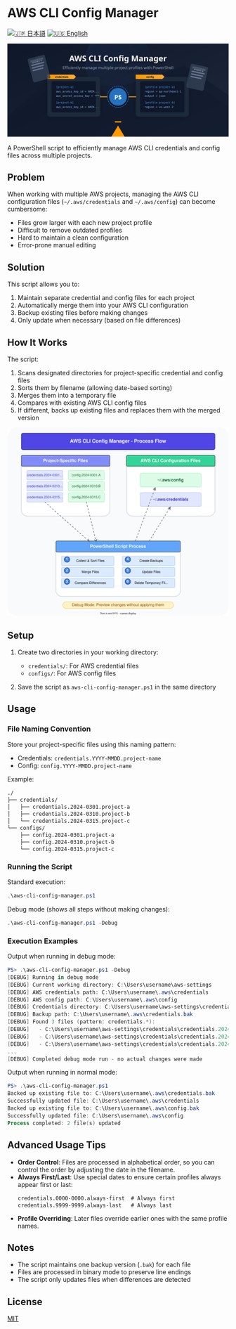 # AWS CLI Config Manager

[![🇯🇵 日本語](https://img.shields.io/badge/%F0%9F%87%AF%F0%9F%87%B5-日本語-white)](./README.ja.md)
[![🇺🇸 English](https://img.shields.io/badge/%F0%9F%87%BA%F0%9F%87%B8-English-white)](./README.md)

![cover](./cover.svg)

A PowerShell script to efficiently manage AWS CLI credentials and config files across multiple projects.

## Problem

When working with multiple AWS projects, managing the AWS CLI configuration files (`~/.aws/credentials` and `~/.aws/config`) can become cumbersome:

- Files grow larger with each new project profile
- Difficult to remove outdated profiles
- Hard to maintain a clean configuration
- Error-prone manual editing

## Solution

This script allows you to:

1. Maintain separate credential and config files for each project
2. Automatically merge them into your AWS CLI configuration
3. Backup existing files before making changes
4. Only update when necessary (based on file differences)

## How It Works

The script:

1. Scans designated directories for project-specific credential and config files
2. Sorts them by filename (allowing date-based sorting)
3. Merges them into a temporary file
4. Compares with existing AWS CLI config files
5. If different, backs up existing files and replaces them with the merged version

![flows](./aws-cli-config-manager.drawio.svg)

## Setup

1. Create two directories in your working directory:
   - `credentials/`: For AWS credential files
   - `configs/`: For AWS config files

2. Save the script as `aws-cli-config-manager.ps1` in the same directory

## Usage

### File Naming Convention

Store your project-specific files using this naming pattern:

- Credentials: `credentials.YYYY-MMDD.project-name`
- Config: `config.YYYY-MMDD.project-name`

Example:
```
./
├── credentials/
│   ├── credentials.2024-0301.project-a
│   ├── credentials.2024-0310.project-b
│   └── credentials.2024-0315.project-c
└── configs/
    ├── config.2024-0301.project-a
    ├── config.2024-0310.project-b
    └── config.2024-0315.project-c
```

### Running the Script

Standard execution:
```powershell
.\aws-cli-config-manager.ps1
```

Debug mode (shows all steps without making changes):
```powershell
.\aws-cli-config-manager.ps1 -Debug
```

### Execution Examples

Output when running in debug mode:

```powershell
PS> .\aws-cli-config-manager.ps1 -Debug
[DEBUG] Running in debug mode
[DEBUG] Current working directory: C:\Users\username\aws-settings
[DEBUG] AWS credentials path: C:\Users\username\.aws\credentials
[DEBUG] AWS config path: C:\Users\username\.aws\config
[DEBUG] Credentials directory: C:\Users\username\aws-settings\credentials
[DEBUG] Backup path: C:\Users\username\.aws\credentials.bak
[DEBUG] Found 3 files (pattern: credentials.*):
[DEBUG]   - C:\Users\username\aws-settings\credentials\credentials.2024-0301.project-a
[DEBUG]   - C:\Users\username\aws-settings\credentials\credentials.2024-0310.project-b
[DEBUG]   - C:\Users\username\aws-settings\credentials\credentials.2024-0315.project-c
...
[DEBUG] Completed debug mode run - no actual changes were made
```

Output when running in normal mode:

```powershell
PS> .\aws-cli-config-manager.ps1
Backed up existing file to: C:\Users\username\.aws\credentials.bak
Successfully updated file: C:\Users\username\.aws\credentials
Backed up existing file to: C:\Users\username\.aws\config.bak
Successfully updated file: C:\Users\username\.aws\config
Process completed: 2 file(s) updated
```

## Advanced Usage Tips

- **Order Control**: Files are processed in alphabetical order, so you can control the order by adjusting the date in the filename.
- **Always First/Last**: Use special dates to ensure certain profiles always appear first or last:
  ```
  credentials.0000-0000.always-first  # Always first
  credentials.9999-9999.always-last   # Always last
  ```
- **Profile Overriding**: Later files override earlier ones with the same profile names.

## Notes

- The script maintains one backup version (`.bak`) for each file
- Files are processed in binary mode to preserve line endings
- The script only updates files when differences are detected

## License

[MIT](LICENSE)

